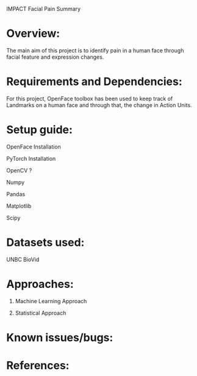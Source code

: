 IMPACT Facial Pain Summary

# Overview:
The main aim of this project is to identify pain in a human face through facial feature and expression changes. 

# Requirements and Dependencies:
For this project, OpenFace toolbox has been used to keep track of Landmarks on a human face and through that, the change in Action Units. 

# Setup guide:

OpenFace Installation

PyTorch Installation

OpenCV ?

Numpy

Pandas

Matplotlib

Scipy

# Datasets used:
UNBC
BioVid

# Approaches:
1) Machine Learning Approach


2) Statistical Approach


# Known issues/bugs:


# References:
